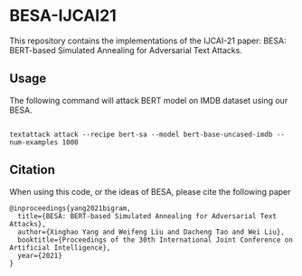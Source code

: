 # BESA-IJCAI21

This repository contains the implementations of the IJCAI-21 paper: BESA: BERT-based Simulated Annealing for Adversarial Text Attacks.

## Usage

The following command will attack BERT model on IMDB dataset using our BESA.
<pre><code>
textattack attack --recipe bert-sa --model bert-base-uncased-imdb --num-examples 1000
</code></pre>

## Citation

When using this code, or the ideas of BESA, please cite the following paper
<pre><code>@inproceedings{yang2021bigram,
  title={BESA: BERT-based Simulated Annealing for Adversarial Text Attacks},
  author={Xinghao Yang and Weifeng Liu and Dacheng Tao and Wei Liu},
  booktitle={Proceedings of the 30th International Joint Conference on Artificial Intelligence},
  year={2021}
}
</code></pre>
